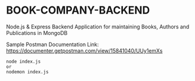 # BOOK-COMPANY-BACKEND
Node.js &amp; Express Backend Application for maintaining Books, Authors and Publications in MongoDB

Sample Postman Documentation Link: https://documenter.getpostman.com/view/15841040/UUy1emXs

```
node index.js 
or
nodemon index.js
```
